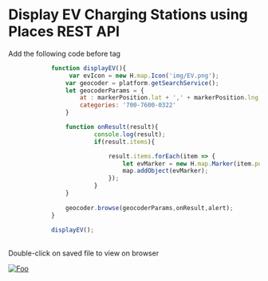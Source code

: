


# Display EV Charging Stations using Places REST API
Add the following code before </script> tag
```javascript
            function displayEV(){
                 var evIcon = new H.map.Icon('img/EV.png');
                var geocoder = platform.getSearchService();
                let geocoderParams = {
                    at : markerPosition.lat + ',' + markerPosition.lng,
                    categories: '700-7600-0322'
                }

                function onResult(result){
                        console.log(result);
                        if(result.items){

                            result.items.forEach(item => {
                                let evMarker = new H.map.Marker(item.position,{ icon: evIcon }); 
                                map.addObject(evMarker);
                            });
                        }
                }
                
                geocoder.browse(geocoderParams,onResult,alert);
            }

            displayEV();
```
</br> Double-click on saved file to view on browser

[![Foo](https://github.com/kuberaspeaking/HERE-JS-workshop/blob/master/img/s3.png)](https://github.com/kuberaspeaking/HERE-JS-workshop/blob/master/Step3.md) 

